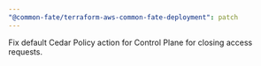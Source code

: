 ```yaml
---
"@common-fate/terraform-aws-common-fate-deployment": patch
---
```


Fix default Cedar Policy action for Control Plane for closing access requests.
